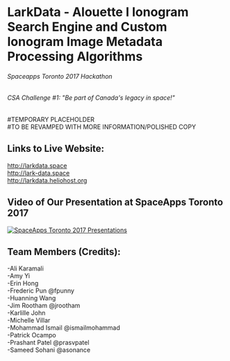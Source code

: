 # LarkData - Alouette I Ionogram Search Engine and Custom Ionogram Image Metadata Processing Algorithms
###### Spaceapps Toronto 2017 Hackathon
###### CSA Challenge #1: "Be part of Canada's legacy in space!"

#TEMPORARY PLACEHOLDER<br />
#TO BE REVAMPED WITH MORE INFORMATION/POLISHED COPY<br />

## Links to Live Website:
http://larkdata.space<br />
http://lark-data.space<br />
http://larkdata.heliohost.org<br />

## Video of Our Presentation at SpaceApps Toronto 2017
[![SpaceApps Toronto 2017 Presentations](http://i.imgur.com/wxEdpt9.png)](https://www.youtube.com/watch?v=U5yd2ZN50Yk&feature=youtu.be&t=1h31m35s "SpaceApps Toronto 2017 Presentations")

## Team Members (Credits):
-Ali Karamali<br />
-Amy Yi<br />
-Erin Hong<br />
-Frederic Pun @fpunny<br />
-Huanning Wang<br />
-Jim Rootham @jrootham<br />
-Karlille John<br />
-Michelle Villar<br />
-Mohammad Ismail @ismailmohammad<br />
-Patrick Ocampo<br />
-Prashant Patel @prasvpatel<br />
-Sameed Sohani @asonance<br />
